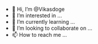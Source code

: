 - 👋 Hi, I’m @Vikasdoge
- 👀 I’m interested in ...
- 🌱 I’m currently learning ...
- 💞️ I’m looking to collaborate on ...
- 📫 How to reach me ...

<!---
Vikasdoge/Vikasdoge is a ✨ special ✨ repository because its `README.md` (this file) appears on your GitHub profile.
You can click the Preview link to take a look at your changes.
--->
